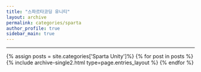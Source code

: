 ```yaml
---
title: "스파르타코딩 유니티"
layout: archive
permalink: categories/sparta
author_profile: true
sidebar_main: true
---
```


***
<!-- 공백포함 -> site.categories.['a b c'] -->

{% assign posts = site.categories['Sparta Unity']%}
{% for post in posts %} {% include archive-single2.html type=page.entries_layout %} {% endfor %}

